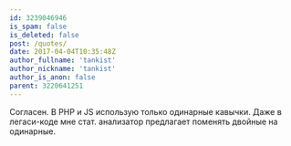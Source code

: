 ```yaml
---
id: 3239046946
is_spam: false
is_deleted: false
post: /quotes/
date: 2017-04-04T10:35:48Z
author_fullname: 'tankist'
author_nickname: 'tankist'
author_is_anon: false
parent: 3220641251
---
```


<p>Согласен. В PHP и JS использую только одинарные кавычки. Даже в легаси-коде мне стат. анализатор предлагает поменять двойные на одинарные.</p>
